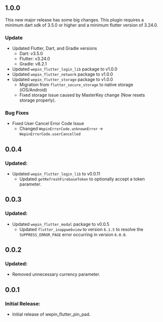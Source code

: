 ## 1.0.0

This new major release has some big changes.
This plugin requires a minimum dart sdk of 3.5.0 or higher and a minimum flutter version of 3.24.0.

### Update
- Updated Flutter, Dart, and Gradle versions
    -	Dart: v3.5.0
    - Flutter: v3.24.0
    - Gradle: v8.2.1
- Updated `wepin_flutter_login_lib` package to v1.0.0
- Updated `wepin_flutter_network` package to v1.0.0
- Updated `wepin_flutter_storage` package to v1.0.0
    - Migration from `flutter_secure_storage` to native storage (iOS/Android)
    - Fixed storage issue caused by MasterKey change (Now resets storage properly).

### Bug Fixes
- Fixed User Cancel Error Code Issue
  - Changed `WepinErrorCode.unknownError` → `WepinErrorCode.userCancelled`

## 0.0.4

### Updated:
 - Updated `wepin_flutter_login_lib` to v0.0.11
   - Updated `getRefreshFirebaseToken` to optionally accept a token parameter. 

## 0.0.3

### Updated:
- Updated `wepin_flutter_modal` package to v0.0.5
  - Updated `flutter_inappwebview` to version `6.1.5` to resolve the `SUPPRESS_ERROR_PAGE` error occurring in version `6.0.0`.

## 0.0.2

### Updated:
- Removed unnecessary currency parameter.

## 0.0.1

### Initial Release:
- Initial release of wepin_flutter_pin_pad.
